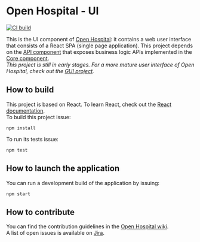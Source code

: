 # Open Hospital - UI
[![CI build](https://github.com/informatici/openhospital-ui/workflows/CI/badge.svg)](https://github.com/informatici/openhospital-ui/actions?query=workflow%3ACI)

This is the UI component of [Open Hospital][openhospital]: it contains a web user interface that consists of a React SPA (single page application).
This project depends on the [API component][openhospital-api] that exposes business logic APIs implemented in the [Core component][openhospital-core].  
*This project is still in early stages. For a more mature user interface of Open Hospital, check out the [GUI project][openhospital-gui].*

## How to build

This project is based on React. To learn React, check out the [React documentation](https://reactjs.org/).  
To build this project issue:

    npm install
   
To run its tests issue:

    npm test
    
## How to launch the application

You can run a development build of the application by issuing:

    npm start
    
## How to contribute

You can find the contribution guidelines in the [Open Hospital wiki][contribution-guide].  
A list of open issues is available on [Jira][jira].

 [openhospital]: https://www.open-hospital.org/
 [openhospital-core]: https://github.com/informatici/openhospital-core
 [openhospital-api]: https://github.com/informatici/openhospital-api
 [openhospital-gui]: https://github.com/informatici/openhospital-gui
 [contribution-guide]: https://openhospital.atlassian.net/wiki/display/OH/Contribution+Guidelines
 [jira]: https://openhospital.atlassian.net/issues/
